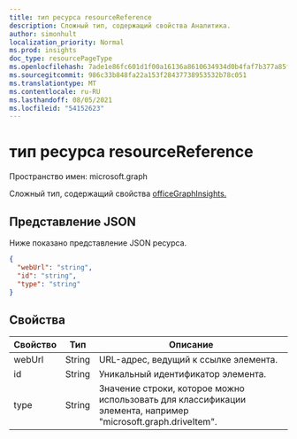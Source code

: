 ```yaml
---
title: тип ресурса resourceReference
description: Сложный тип, содержащий свойства Аналитика.
author: simonhult
localization_priority: Normal
ms.prod: insights
doc_type: resourcePageType
ms.openlocfilehash: 7ade1e86fc601d1f00a16136a8610634934d0b4faf7b377a85ff55cf65fab671
ms.sourcegitcommit: 986c33b848fa22a153f28437738953532b78c051
ms.translationtype: MT
ms.contentlocale: ru-RU
ms.lasthandoff: 08/05/2021
ms.locfileid: "54152623"
---
```

# <a name="resourcereference-resource-type"></a>тип ресурса resourceReference

Пространство имен: microsoft.graph

Сложный тип, содержащий свойства [officeGraphInsights.](officegraphinsights.md)

## <a name="json-representation"></a>Представление JSON

Ниже показано представление JSON ресурса.
<!-- {
  "blockType": "resource",
  "optionalProperties": [
  ],
  "@odata.type": "microsoft.graph.resourceReference"
}-->
```json
{
  "webUrl": "string",
  "id": "string",
  "type": "string"
}
```

## <a name="properties"></a>Свойства

| Свойство      | Тип      | Описание  |
| ------------- |-----------| -------------|
| webUrl        | String    | URL-адрес, ведущий к ссылке элемента. |
| id            | String    | Уникальный идентификатор элемента.           |
| type          | String    | Значение строки, которое можно использовать для классификации элемента, например "microsoft.graph.driveItem". |

